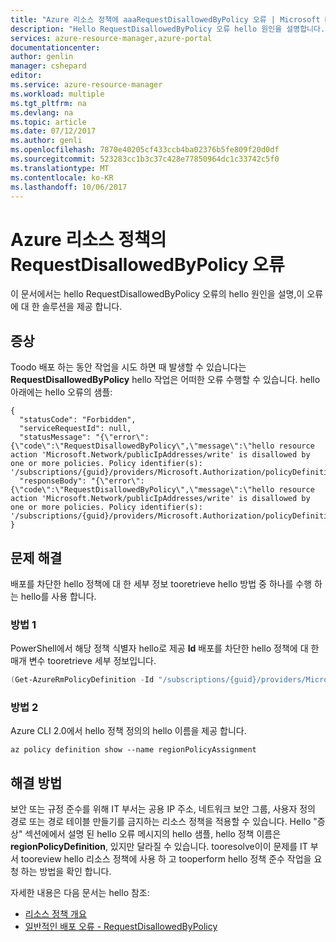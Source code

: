 ```yaml
---
title: "Azure 리소스 정책에 aaaRequestDisallowedByPolicy 오류 | Microsoft Docs"
description: "Hello RequestDisallowedByPolicy 오류 hello 원인을 설명합니다."
services: azure-resource-manager,azure-portal
documentationcenter: 
author: genlin
manager: cshepard
editor: 
ms.service: azure-resource-manager
ms.workload: multiple
ms.tgt_pltfrm: na
ms.devlang: na
ms.topic: article
ms.date: 07/12/2017
ms.author: genli
ms.openlocfilehash: 7870e40205cf433ccb4ba02376b5fe809f20d0df
ms.sourcegitcommit: 523283cc1b3c37c428e77850964dc1c33742c5f0
ms.translationtype: MT
ms.contentlocale: ko-KR
ms.lasthandoff: 10/06/2017
---
```

# <a name="requestdisallowedbypolicy-error-with-azure-resource-policy"></a>Azure 리소스 정책의 RequestDisallowedByPolicy 오류

이 문서에서는 hello RequestDisallowedByPolicy 오류의 hello 원인을 설명,이 오류에 대 한 솔루션을 제공 합니다.

## <a name="symptom"></a>증상

Toodo 배포 하는 동안 작업을 시도 하면 때 발생할 수 있습니다는 **RequestDisallowedByPolicy** hello 작업은 어떠한 오류 수행할 수 있습니다. hello 아래에는 hello 오류의 샘플:

```
{
  "statusCode": "Forbidden",
  "serviceRequestId": null,
  "statusMessage": "{\"error\":{\"code\":\"RequestDisallowedByPolicy\",\"message\":\"hello resource action 'Microsoft.Network/publicIpAddresses/write' is disallowed by one or more policies. Policy identifier(s): '/subscriptions/{guid}/providers/Microsoft.Authorization/policyDefinitions/regionPolicyDefinition'.\"}}",
  "responseBody": "{\"error\":{\"code\":\"RequestDisallowedByPolicy\",\"message\":\"hello resource action 'Microsoft.Network/publicIpAddresses/write' is disallowed by one or more policies. Policy identifier(s): '/subscriptions/{guid}/providers/Microsoft.Authorization/policyDefinitions/regionPolicyDefinition'.\"}}"
}
```

## <a name="troubleshooting"></a>문제 해결

배포를 차단한 hello 정책에 대 한 세부 정보 tooretrieve hello 방법 중 하나를 수행 하는 hello를 사용 합니다.

### <a name="method-1"></a>방법 1

PowerShell에서 해당 정책 식별자 hello로 제공 **Id** 배포를 차단한 hello 정책에 대 한 매개 변수 tooretrieve 세부 정보입니다.

```PowerShell
(Get-AzureRmPolicyDefinition -Id "/subscriptions/{guid}/providers/Microsoft.Authorization/policyDefinitions/regionPolicyDefinition").Properties.policyRule | ConvertTo-Json
```

### <a name="method-2"></a>방법 2 

Azure CLI 2.0에서 hello 정책 정의의 hello 이름을 제공 합니다. 

```azurecli
az policy definition show --name regionPolicyAssignment
```

## <a name="solution"></a>해결 방법

보안 또는 규정 준수를 위해 IT 부서는 공용 IP 주소, 네트워크 보안 그룹, 사용자 정의 경로 또는 경로 테이블 만들기를 금지하는 리소스 정책을 적용할 수 있습니다. Hello "증상" 섹션에에서 설명 된 hello 오류 메시지의 hello 샘플, hello 정책 이름은 **regionPolicyDefinition**, 있지만 달라질 수 있습니다.
tooresolve이이 문제를 IT 부서 tooreview hello 리소스 정책에 사용 하 고 tooperform hello 정책 준수 작업을 요청 하는 방법을 확인 합니다.


자세한 내용은 다음 문서는 hello 참조:

- [리소스 정책 개요](resource-manager-policy.md)
- [일반적인 배포 오류 - RequestDisallowedByPolicy](resource-manager-common-deployment-errors.md#requestdisallowedbypolicy)

 


